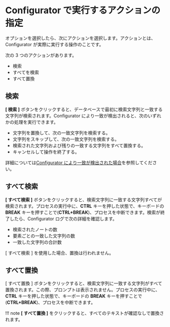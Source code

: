 # Configurator で実行するアクションの指定
オプションを選択したら、次にアクションを選択します。アクションとは、 Configurator が実際に実行する操作のことです。

次の 3 つのアクションがあります。

* 検索
* すべてを検索
* すべて置換
 
## 検索
**[ 検索 ]** ボタンをクリックすると、データベースで最初に検索文字列と一致する文字列が検索されます。Configurator により一致が検出されると、次のいずれかの処理を実行できます。

* 文字列を置換して、次の一致文字列を検索する。
* 文字列をスキップして、次の一致文字列を検索する。
* 検索された文字列および残りの一致する文字列をすべて置換する。
* キャンセルして操作を終了する。

詳細については[Configurator により一致が検出された場合](match.md)を参照してください。

## すべて検索
**[ すべて検索 ]** ボタンをクリックすると、検索文字列に一致する文字列すべてが検索されます。プロセスの実行中に、**CTRL** キーを押した状態で、キーボードの **BREAK** キーを押すことで(**CTRL+BREAK**)、プロセスを中断できます。検索が終了したら、Configurator ログで次の詳細を確認します。

* 検索されたノートの数
* 要素ごとの一致した文字列の数
* 一致した文字列の合計数

[ すべて検索 ] を使用した場合、置換は行われません。

## すべて置換
[ すべて置換 ] ボタンをクリックすると、検索文字列に一致する文字列がすべて置換されます。この際、プロンプトは表示されません。プロセスの実行中に、**CTRL** キーを押した状態で、キーボードの **BREAK** キーを押すことで(**CTRL+BREAK**)、プロセスを中断できます。

!!! note
    **[ すべて置換 ]** をクリックすると、すべてのテキストが確認なしで置換されます。 
